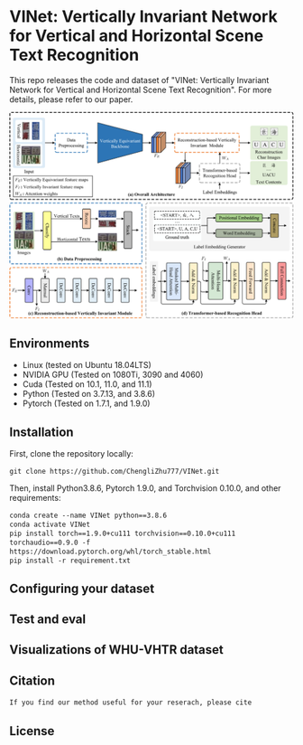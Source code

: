 # VINet: Vertically Invariant Network for Vertical and Horizontal Scene Text Recognition
This repo releases the code and dataset of "VINet: Vertically Invariant Network for Vertical and Horizontal Scene Text Recognition". 
For more details, please refer to our paper.

![Architecture](./Architecture.png)


## Environments
- Linux (tested on Ubuntu 18.04LTS)
- NVIDIA GPU (Tested on 1080Ti, 3090 and 4060)
- Cuda (Tested on 10.1, 11.0, and 11.1)
- Python (Tested on 3.7.13, and 3.8.6)
- Pytorch (Tested on 1.7.1, and 1.9.0)

## Installation
First, clone the repository locally:

```shell
git clone https://github.com/ChengliZhu777/VINet.git
```

Then, install Python3.8.6, Pytorch 1.9.0, and Torchvision 0.10.0, and other requirements:
```shell
conda create --name VINet python==3.8.6
conda activate VINet
pip install torch==1.9.0+cu111 torchvision==0.10.0+cu111 torchaudio==0.9.0 -f https://download.pytorch.org/whl/torch_stable.html
pip install -r requirement.txt
```

## Configuring your dataset


## Test and eval


## Visualizations of WHU-VHTR dataset

## Citation
```bash
If you find our method useful for your reserach, please cite
```
## License

